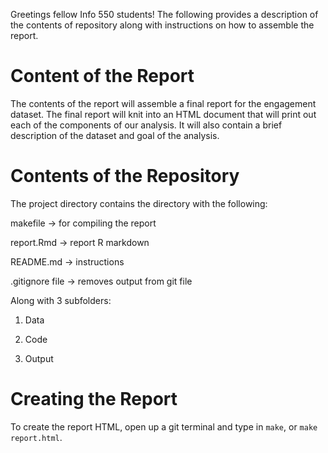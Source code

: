 Greetings fellow Info 550 students! The following provides a description of the contents of repository along with instructions on how to assemble the report.

# Content of the Report

The contents of the report will assemble a final report for the engagement dataset. The final report will knit into an HTML document that
will print out each of the components of our analysis. It will also contain a brief description of the dataset and goal of the analysis.

# Contents of the Repository

The project directory contains the directory with the following:
  
  makefile -> for compiling the report 
  
  report.Rmd -> report R markdown
  
  README.md -> instructions
  
  .gitignore file -> removes output from git file
  
  Along with 3 subfolders:

  1) Data
    
  
  2) Code
  
  3) Output
    
# Creating the Report
To create the report HTML, open up a git terminal and type in `make`, or `make report.html`. 
    
